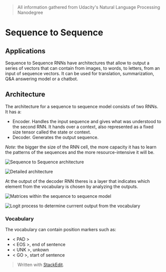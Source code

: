 > All information gathered from Udacity's Natural Language Processing Nanodegree

# Sequence to Sequence


## Applications

Sequence to Sequence RNNs have architectures that allow to output a series of vectors that can contain from images, to words, to letters, from an input of sequence vectors.
It can be used for translation, summarization, Q&A answering model or a chatbot. 


## Architecture

The architecture for a sequence to sequence model consists of two RNNs. It has a:
- Encoder. Handles the input sequence and gives what was understood to the second RNN. It hands over a context, also represented as a fixed size tensor called the state or context.
- Decoder. Generates the output sequence.

*Note:* the bigger the size of the RNN cell, the more capacity it has to learn the patterns of the sequences and the more resource-intensive it will be.

![Sequence to Sequence architecture](https://raw.githubusercontent.com/euphonie/study-notes/master/Computer%20Science/Theory/Natural%20Language%20Processing/Sequence%20to%20Sequence/s2s.png)

![Detailed architecture](https://raw.githubusercontent.com/euphonie/study-notes/master/Computer%20Science/Theory/Natural%20Language%20Processing/Sequence%20to%20Sequence/s2sdetailed.png)

At the output of the decoder RNN theres is a layer that indicates which element from the vocabulary is chosen by analyzing the outputs. 

![Matrices within the sequence to sequence model](https://raw.githubusercontent.com/euphonie/study-notes/master/Computer%20Science/Theory/Natural%20Language%20Processing/Sequence%20to%20Sequence/s2s2.png)

![Logit process to determine currrent output from the vocabulary](https://raw.githubusercontent.com/euphonie/study-notes/master/Computer%20Science/Theory/Natural%20Language%20Processing/Sequence%20to%20Sequence/logi.png)

### Vocabulary

The vocabulary can contain position markers such as: 
- < PAD > 
- < EOS >, end of sentence
- < UNK >, unkown
- < GO >, start of sentence

> Written with [StackEdit](https://stackedit.io/).
<!--stackedit_data:
eyJoaXN0b3J5IjpbLTQ4MDkwNTc1OCwtOTIyODU4ODkzLDE0MT
k2NjI2NTJdfQ==
-->